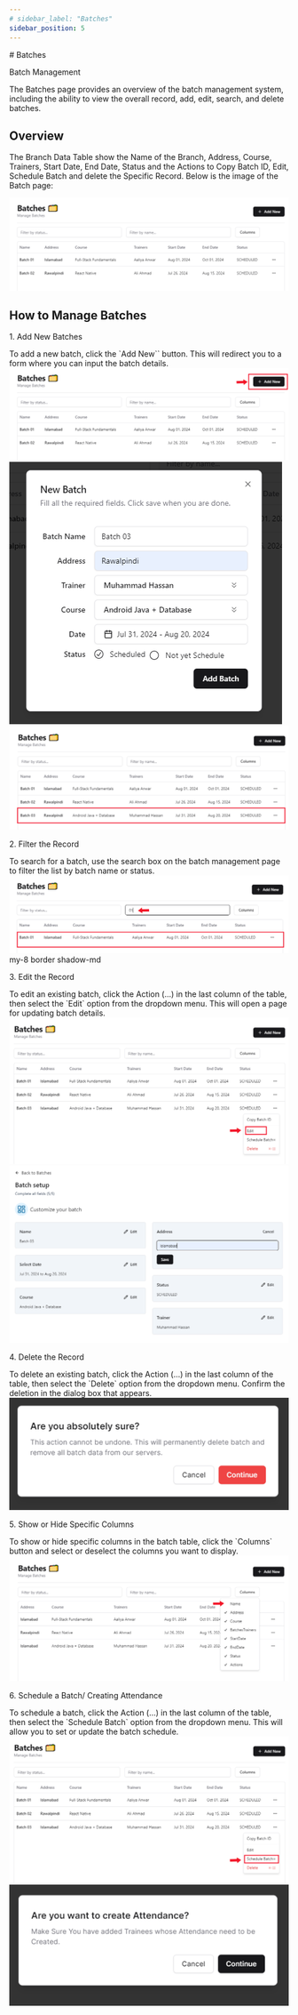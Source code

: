 ```yaml
---
# sidebar_label: "Batches"
sidebar_position: 5
---
```


<link rel="stylesheet" href="path/to/custom.css"/>
<div class="ml-5"> 
# Batches

<p class="font-light mt-5">Batch Management</p>
<div class="mt-5">The Batches page provides an overview of the batch management system, including the ability to view the overall record, add, edit, search, and delete batches.</div>

## Overview

<div class="mt-5">The Branch Data Table show the Name of the Branch, Address, Course, Trainers, Start Date, End Date, Status and the Actions to Copy Batch ID, Edit, Schedule Batch and delete the Specific Record. Below is the image of the Batch page:</div>

<img src="https://github.com/aisaanwar62/Docusaurus-document/blob/main/static/img/batches.png?raw=true
" class="w-auto h-auto my-8 border shadow-md"/>

## How to Manage Batches

<p class="font-semibold mt-3">1.  Add New Batches</p>
<div class="mt-5">To add a new batch, click the `Add New`` button. This will redirect you to a form where you can input the batch details.</div>
<img src="https://github.com/aisaanwar62/Docusaurus-document/blob/main/static/img/admin-before-add-batch.png?raw=true
" class="w-auto h-auto my-8 border shadow-md"/>
<img src="https://github.com/aisaanwar62/Docusaurus-document/blob/main/static/img/add-batches.png?raw=true
" class="w-auto h-auto my-8 border shadow-md"/>
<img src="https://github.com/aisaanwar62/Docusaurus-document/blob/main/static/img/admin-after-add-batch.png?raw=true
" class="w-auto h-auto my-8 border shadow-md"/>

<p class="font-semibold mt-3">2. Filter the Record</p>
<div class="mt-5">To search for a batch, use the search box on the batch management page to filter the list by batch name or status.</div>
<img src="https://github.com/aisaanwar62/Docusaurus-document/blob/main/static/img/admin-filter-batches.png?raw=true
" class="w-auto h-auto my-8 border shadow-md"/>
my-8 border shadow-md
<p class="font-semibold mt-3">3. Edit the Record</p>
<div class="mt-5">To edit an existing batch, click the Action (...) in the last column of the table, then select the `Edit` option from the dropdown menu. This will open a page for updating batch details.</div>
<img src="https://github.com/aisaanwar62/Docusaurus-document/blob/main/static/img/batch-edit-action.png?raw=true
" class="w-auto h-auto my-8 border shadow-md"/>
<img src="https://github.com/aisaanwar62/Docusaurus-document/blob/main/static/img/edit-batches.png?raw=true
" class="w-auto h-auto my-8 border shadow-md"/>

<p class="font-semibold mt-3">4. Delete the Record</p>
<div class="mt-5">To delete an existing batch, click the Action (...) in the last column of the table, then select the `Delete` option from the dropdown menu. Confirm the deletion in the dialog box that appears.</div>
<img src="https://github.com/aisaanwar62/Docusaurus-document/blob/main/static/img/deletebatch.png?raw=true
" class="w-auto h-auto my-8 border shadow-md"/>

<p class="font-semibold mt-3">5. Show or Hide Specific Columns</p>
<div class="mt-5">To show or hide specific columns in the batch table, click the `Columns` button and select or deselect the columns you want to display.</div>
<img src="https://github.com/aisaanwar62/Docusaurus-document/blob/main/static/img/batch-column.png?raw=true
" class="w-auto h-auto my-8 border shadow-md"/>

<p class="font-semibold mt-3">6. Schedule a Batch/ Creating Attendance</p>
<div class="mt-5">To schedule a batch, click the Action (...) in the last column of the table, then select the `Schedule Batch` option from the dropdown menu. This will allow you to set or update the batch schedule.</div>
<img src="https://github.com/aisaanwar62/Docusaurus-document/blob/main/static/img/batch-schedule.png?raw=true
" class="w-auto h-auto my-8 border shadow-md"/>
<img src="https://github.com/aisaanwar62/Docusaurus-document/blob/main/static/img/schedulebatch.png?raw=true
" class="w-auto h-auto my-8 border shadow-md"/>

</div>
